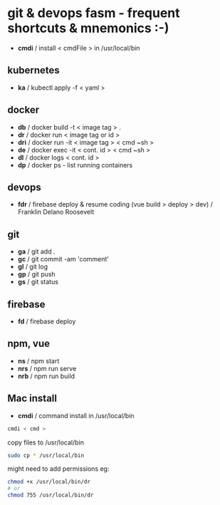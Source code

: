 # git & devops fasm - frequent shortcuts & mnemonics :-)

- **cmdi** / install < cmdFile > in /usr/local/bin

## kubernetes

- **ka** / kubectl apply -f < yaml >

## docker

- **db** / docker build -t < image tag > .
- **dr** / docker run < image tag or id >
- **dri** / docker run -it < image tag > < cmd ~sh >
- **de** / docker exec -it < cont. id > < cmd ~sh >
- **dl** / docker logs < cont. id >
- **dp** / docker ps - list running containers

## devops

- **fdr** / firebase deploy & resume coding (vue build > deploy > dev) / Franklin Delano Roosevelt

## git

- **ga** / git add .
- **gc** / git commit -am 'comment'
- **gl** / git log
- **gp** / git push
- **gs** / git status

## firebase

- **fd** / firebase deploy

## npm, vue

- **ns** / npm start
- **nrs** / npm run serve
- **nrb** / npm run build

## Mac install

- **cmdi** / command install in /usr/local/bin

```bash
cmdi < cmd >
```

copy files to /usr/local/bin

```bash
sudo cp * /usr/local/bin
```

might need to add permissions eg:

```bash
chmod +x /usr/local/bin/dr
# or
chmod 755 /usr/local/bin/dr
```
